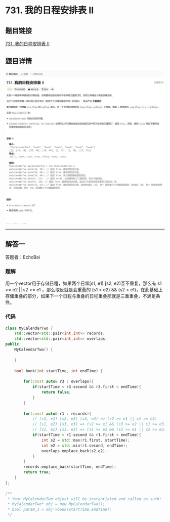 # 731. 我的日程安排表 II
## 题目链接  
[731. 我的日程安排表 II](https://leetcode.cn/problems/my-calendar-ii/?envType=daily-question&envId=2025-01-03)
## 题目详情
![题目图片](Img/731.png)

***
## 解答一
答题者：EchoBai

### 题解
用一个vector用于存储日程，如果两个日常[s1, e1) [s2, e2)互不重复，那么有 s1 >= e2 || s2 >= e1 ，那么取反就是会重叠的 (s1 < e2) && (s2 < e1)，在此基础上存储重叠的部分，如果下一个日程与重叠的日程重叠那就是三重重叠，不满足条件。

### 代码
``` cpp
class MyCalendarTwo {
    std::vector<std::pair<int,int>> records;
    std::vector<std::pair<int,int>> overlaps;
public:
    MyCalendarTwo() {
        
    }
    
    bool book(int startTime, int endTime) {

        for(const auto& r3 : overlaps){
            if(startTime < r3.second && r3.first < endTime){
                return false;
            }
        }

        for(const auto& r1 : records){
            // [s1, e1) [s2, e2) [s3, e3) => (s2 >= e1 || s1 >= e2)
            // [s1, e2) [s3, e3) => (s2 >= e1 && (s3 >= e2 || s1 >= e3))
            // [s2, e1) [s3, e3) => (s1 >= e2 && (s3 >= e1 || s2 >= e3))
            if(startTime < r1.second && r1.first < endTime){
                int s2 = std::max(r1.first, startTime);
                int e2 = std::min(r1.second, endTime);
                overlaps.emplace_back(s2,e2);
            }
        }
        records.emplace_back(startTime, endTime);
        return true;
    }
};

/**
 * Your MyCalendarTwo object will be instantiated and called as such:
 * MyCalendarTwo* obj = new MyCalendarTwo();
 * bool param_1 = obj->book(startTime,endTime);
 */
```
